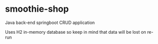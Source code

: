# smoothie-shop

Java back-end springboot CRUD application

Uses H2 in-memory database so keep in mind that data will be lost on re-run
